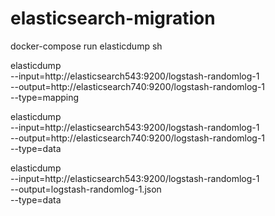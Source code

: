 # elasticsearch-migration

docker-compose run elasticdump sh

elasticdump \
  --input=http://elasticsearch543:9200/logstash-randomlog-1 \
  --output=http://elasticsearch740:9200/logstash-randomlog-1 \
  --type=mapping
  
elasticdump \
  --input=http://elasticsearch543:9200/logstash-randomlog-1 \
  --output=http://elasticsearch740:9200/logstash-randomlog-1 \
  --type=data
  

elasticdump \
  --input=http://elasticsearch543:9200/logstash-randomlog-1 \
  --output=logstash-randomlog-1.json \
  --type=data

